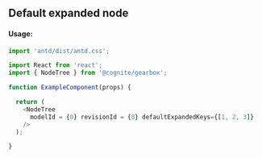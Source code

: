 ## Default expanded node 

<!-- STORY -->

#### Usage:

```typescript jsx
import 'antd/dist/antd.css';

import React from 'react';
import { NodeTree } from '@cognite/gearbox';

function ExampleComponent(props) {

  return (
    <NodeTree
      modelId = {0} revisionId = {0} defaultExpandedKeys={[1, 2, 3]}
    />
  );

}
```
